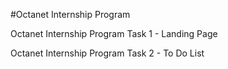 #Octanet Internship Program <br>

Octanet Internship Program Task 1 - Landing Page

Octanet Internship Program Task 2 - To Do List
